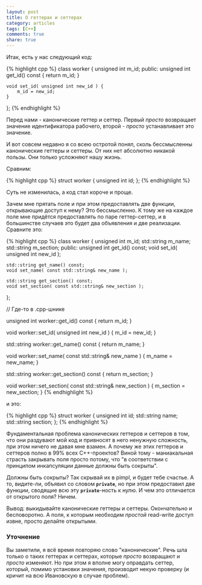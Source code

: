 ```yaml
---
layout: post
title: О геттерах и сеттерах
category: articles
tags: [C++]
comments: true
share: true
---
```


Итак, есть у нас следующий код:

{% highlight cpp %}
class worker {
    unsigned int m_id;
public:
    unsigned int get_id() const {
        return m_id;
    }
    
    void set_id( unsigned int new_id ) {
        m_id = new_id;
    }
};
{% endhighlight %}

Перед нами - канонические геттер и сеттер. Первый *просто* возвращает значение идентификатора рабочего, второй - *просто* устанавливает это значение.

И вот совсем недавно я со всею остротой понял, сколь бессмысленны канонические геттеры и сеттеры. От них нет абсолютно никакой пользы. Они только усложняют нашу жизнь.

Сравним:

{% highlight cpp %}
struct worker {
    unsigned int id;
};
{% endhighlight %}

Суть не изменилась, а код стал короче и проще.

Зачем мне прятать поле и при этом предоставлять две функции, открывающие доступ к нему? Это бессмысленно. К тому же на каждое поле мне придётся предоставлять по паре геттер-сеттер, и в большинстве случаев это будет два объявления и две реализации. Сравните это:

{% highlight cpp %}
class worker {
    unsigned int m_id;
    std::string m_name;
    std::string m_section;
public:
    unsigned int get_id() const;
    void set_id( unsigned int new_id );

    std::string get_name() const;
    void set_name( const std::string& new_name );

    std::string get_section() const;
    void set_section( const std::string& new_section );
};

// Где-то в .cpp-шнике

unsigned int worker::get_id() const {
    return m_id;
}
    
void worker::set_id( unsigned int new_id ) {
    m_id = new_id;
}

std::string worker::get_name() const {
    return m_name;
}
    
void worker::set_name( const std::string& new_name ) {
    m_name = new_name;
}

std::string worker::get_section() const {
    return m_section;
}
    
void worker::set_section( const std::string& new_section ) {
    m_section = new_section;
}
{% endhighlight %}

и это:

{% highlight cpp %}
struct worker {
    unsigned int id;
    std::string name;
    std::string section;
};
{% endhighlight %}

Фундаментальная проблема канонических геттеров и сеттеров в том, что они раздувают мой код и привносят в него ненужную сложность, при этом ничего не давая мне взамен. А почему же этих геттеров и сеттеров полно в 99% всех C++-проектов? Виной тому - маниакальная страсть закрывать поля просто потому, что "в соответствии с принципом инкапсуляции данные должны быть сокрыты".

Должны быть сокрыты? Так скрывай их в pimpl, и будет тебе счастье. А то, видите-ли, объявил со словом **<code>private</code>**, но при этом предоставил две функции, сводящие всю эту **<code>private</code>**-ность к нулю. И чем это отличается от открытого поля? Ничем. 

Вывод: выкидывайте канонические геттеры и сеттеры. Окончательно и бесповоротно. А поля, к которым необходим *простой* read-write доступ извне, просто делайте открытыми.

<h3>Уточнение</h3>

Вы заметили, я всё время повторяю слово "канонические". Речь шла только о таких геттерах и сеттерах, которые *просто* возвращают и *просто* изменяют. Но при этом я вполне могу оправдать сеттер, который, помимо установки значения, производит некую проверку (и кричит на всю Ивановскую в случае проблем).
